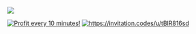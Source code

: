 <img
  align="center"
  src="https://github-readme-stats.vercel.app/api/top-langs/?username=ghjbku&show_icons=true"
/>

<a href="https://coin-farm.com/?en=windsake" target="_blank">
<img src="https://coin-farm.com/images/promo/en/728x90.gif"
alt="Profit every 10 minutes!"></a>

<a href="https://invitation.codes/u/tBlR816sd" target="_blank">
 <img src="https://invitation.codes/api/widgets/badge/profile/tBlR816sd/color/invitation_codes_profile.svg?cta=offers" alt="https://invitation.codes/u/tBlR816sd"></a>


